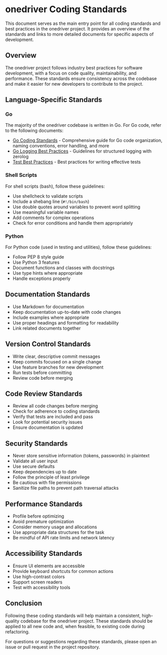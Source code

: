 # onedriver Coding Standards

This document serves as the main entry point for all coding standards and best practices in the onedriver project. It provides an overview of the standards and links to more detailed documents for specific aspects of development.

## Overview

The onedriver project follows industry best practices for software development, with a focus on code quality, maintainability, and performance. These standards ensure consistency across the codebase and make it easier for new developers to contribute to the project.

## Language-Specific Standards

### Go

The majority of the onedriver codebase is written in Go. For Go code, refer to the following documents:

- [Go Coding Standards](go_coding_standards.md) - Comprehensive guide for Go code organization, naming conventions, error handling, and more
- [Go Logging Best Practices](go_logging_best_practices.md) - Guidelines for structured logging with zerolog
- [Test Best Practices](test_best_practices.md) - Best practices for writing effective tests

### Shell Scripts

For shell scripts (bash), follow these guidelines:

- Use shellcheck to validate scripts
- Include a shebang line (`#!/bin/bash`)
- Use double quotes around variables to prevent word splitting
- Use meaningful variable names
- Add comments for complex operations
- Check for error conditions and handle them appropriately

### Python

For Python code (used in testing and utilities), follow these guidelines:

- Follow PEP 8 style guide
- Use Python 3 features
- Document functions and classes with docstrings
- Use type hints where appropriate
- Handle exceptions properly

## Documentation Standards

- Use Markdown for documentation
- Keep documentation up-to-date with code changes
- Include examples where appropriate
- Use proper headings and formatting for readability
- Link related documents together

## Version Control Standards

- Write clear, descriptive commit messages
- Keep commits focused on a single change
- Use feature branches for new development
- Run tests before committing
- Review code before merging

## Code Review Standards

- Review all code changes before merging
- Check for adherence to coding standards
- Verify that tests are included and pass
- Look for potential security issues
- Ensure documentation is updated

## Security Standards

- Never store sensitive information (tokens, passwords) in plaintext
- Validate all user input
- Use secure defaults
- Keep dependencies up to date
- Follow the principle of least privilege
- Be cautious with file permissions
- Sanitize file paths to prevent path traversal attacks

## Performance Standards

- Profile before optimizing
- Avoid premature optimization
- Consider memory usage and allocations
- Use appropriate data structures for the task
- Be mindful of API rate limits and network latency

## Accessibility Standards

- Ensure UI elements are accessible
- Provide keyboard shortcuts for common actions
- Use high-contrast colors
- Support screen readers
- Test with accessibility tools

## Conclusion

Following these coding standards will help maintain a consistent, high-quality codebase for the onedriver project. These standards should be applied to all new code and, when feasible, to existing code during refactoring.

For questions or suggestions regarding these standards, please open an issue or pull request in the project repository.